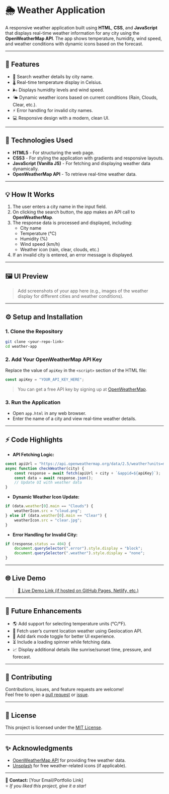 # 🌦️ Weather Application

A responsive weather application built using **HTML**, **CSS**, and **JavaScript** that displays real-time weather information for any city using the **OpenWeatherMap API**. The app shows temperature, humidity, wind speed, and weather conditions with dynamic icons based on the forecast.

---

## 🚀 Features

- 🔎 Search weather details by city name.  
- 🌡️ Real-time temperature display in Celsius.  
- 🌬️ Displays humidity levels and wind speed.  
- 🌤️ Dynamic weather icons based on current conditions (Rain, Clouds, Clear, etc.).  
- ⚡ Error handling for invalid city names.  
- 💻 Responsive design with a modern, clean UI.

---

## 🔧 Technologies Used

- **HTML5** - For structuring the web page.  
- **CSS3** - For styling the application with gradients and responsive layouts.  
- **JavaScript (Vanilla JS)** - For fetching and displaying weather data dynamically.  
- **OpenWeatherMap API** - To retrieve real-time weather data.

---

## 💡 How It Works

1. The user enters a city name in the input field.
2. On clicking the search button, the app makes an API call to **OpenWeatherMap**.
3. The response data is processed and displayed, including:
   - City name
   - Temperature (°C)
   - Humidity (%)
   - Wind speed (km/h)
   - Weather icon (rain, clear, clouds, etc.)
4. If an invalid city is entered, an error message is displayed.

---

## 🖼️ UI Preview

> Add screenshots of your app here (e.g., images of the weather display for different cities and weather conditions).

---

## ⚙️ Setup and Installation

### 1. **Clone the Repository**
```bash
git clone <your-repo-link>
cd weather-app
```

### 2. **Add Your OpenWeatherMap API Key**
Replace the value of `apiKey` in the `<script>` section of the HTML file:
```javascript
const apiKey = "YOUR_API_KEY_HERE";
```
> You can get a free API key by signing up at [OpenWeatherMap](https://openweathermap.org/).

### 3. **Run the Application**
- Open `app.html` in any web browser.
- Enter the name of a city and view real-time weather details.

---

## ⚡ Code Highlights

- **API Fetching Logic:**
```javascript
const apiUrl = "https://api.openweathermap.org/data/2.5/weather?units=metric&q=";
async function checkWeather(city) {
    const response = await fetch(apiUrl + city + `&appid=${apiKey}`);
    const data = await response.json();
    // Update UI with weather data
}
```

- **Dynamic Weather Icon Update:**
```javascript
if (data.weather[0].main == "Clouds") {
    weatherIcon.src = "cloud.png";
} else if (data.weather[0].main == "Clear") {
    weatherIcon.src = "clear.jpg";
}
```

- **Error Handling for Invalid City:**
```javascript
if (response.status == 404) {
    document.querySelector(".error").style.display = "block";
    document.querySelector(".weather").style.display = "none";
}
```

---

## 🌐 Live Demo

> [🔗 Live Demo Link (if hosted on GitHub Pages, Netlify, etc.)](#)

---

## 💬 Future Enhancements

- 🌎 Add support for selecting temperature units (°C/°F).  
- 📍 Fetch user’s current location weather using Geolocation API.  
- 🌙 Add dark mode toggle for better UI experience.  
- ⏳ Include a loading spinner while fetching data.  
- 📈 Display additional details like sunrise/sunset time, pressure, and forecast.

---

## 🤝 Contributing

Contributions, issues, and feature requests are welcome!  
Feel free to open a [pull request](#) or [issue](#).

---

## 📜 License

This project is licensed under the [MIT License](LICENSE).

---

## ✨ Acknowledgments

- [OpenWeatherMap API](https://openweathermap.org/) for providing free weather data.
- [Unsplash](https://unsplash.com/) for free weather-related icons (if applicable).

---

📩 **Contact:** [Your Email/Portfolio Link]  
⭐ *If you liked this project, give it a star!*
